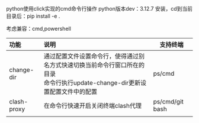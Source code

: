 python使用click实现的cmd命令行操作
python版本dev：3.12.7
安装，cd到当前目录后：pip install -e .

考虑兼容：cmd,powershell

| 功能        | 说明                                                         | 支持终端        |
| :---------- | :----------------------------------------------------------- | --------------- |
| change-dir  | 通过配置文件设置命令行，使得通过别名方式快速切换当前命令行窗口所在的目录<br />命令行执行update-change-dir更新设置配置文件中的配置 | ps/cmd          |
| clash-proxy | 在命令行快速开启关闭终端clash代理                            | ps/cmd/git bash |
|             |                                                              |                 |

